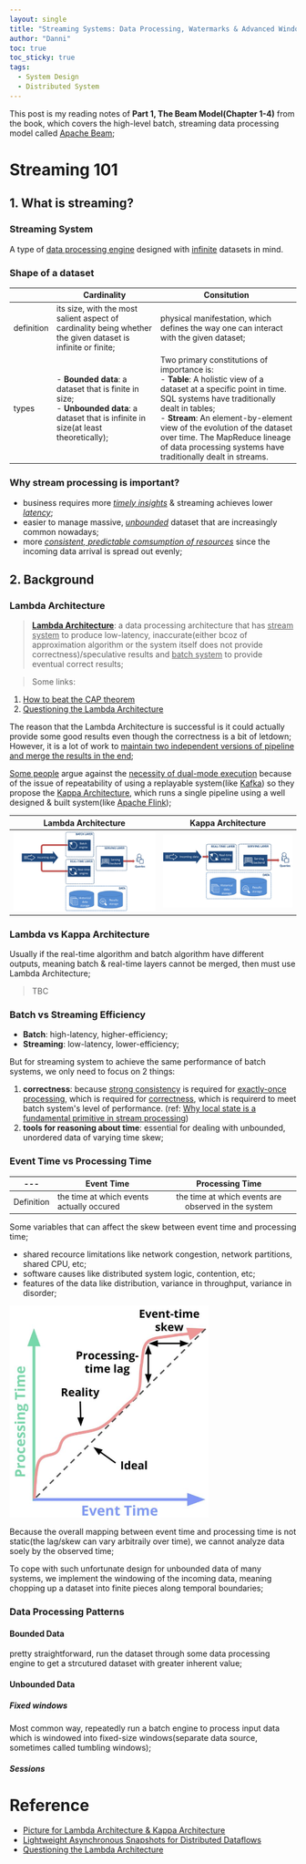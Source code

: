```yaml
---
layout: single
title: "Streaming Systems: Data Processing, Watermarks & Advanced Windowing"
author: "Danni"
toc: true
toc_sticky: true
tags:
  - System Design
  - Distributed System
---
```


This post is my reading notes of **Part 1, The Beam Model(Chapter 1-4)** from the book, which covers the high-level batch, streaming data processing model called [Apache Beam](https://beam.apache.org/);

# Streaming 101

## 1. What is streaming?

### Streaming System

A type of <u>data processing engine</u> designed with <u>infinite</u> datasets in mind.

### Shape of a dataset

|   | **Cardinality**  | **Consitution**  |
|---|---|---|
|definition | its size, with the most salient aspect of cardinality being whether the given dataset is infinite or finite;  | physical manifestation, which defines the way one can interact with the given dataset;  |
| types  | - **Bounded data**: a dataset that is finite in size;<br>- **Unbounded data**: a dataset that is infinite in size(at least theoretically); |  Two primary constitutions of importance is:<br> - **Table**: A holistic view of a dataset at a specific point in time. SQL systems have traditionally dealt in tables;<br> - **Stream**: An element-by-element view of the evolution of the dataset over time. The MapReduce lineage of data processing systems have traditionally dealt in streams. |

### Why stream processing is important?

- business requires more *<u>timely insights</u>* & streaming achieves lower *<u>latency</u>*;
- easier to manage massive, *<u>unbounded</u>* dataset that are increasingly common nowadays;
- more *<u>consistent, predictable comsumption of resources</u>* since the incoming data arrival is spread out evenly;

## 2. Background

### Lambda Architecture

> **[Lambda Architecture](https://en.wikipedia.org/wiki/Lambda_architecture)**: a data processing architecture that has <u>stream system</u> to produce low-latency, inaccurate(either bcoz of approximation algorithm or the system itself does not provide correctness)/speculative results and <u>batch system</u> to provide eventual correct results;

> Some links:
1. [How to beat the CAP theorem](http://nathanmarz.com/blog/how-to-beat-the-cap-theorem.html)
2. [Questioning the Lambda Architecture](https://www.oreilly.com/radar/questioning-the-lambda-architecture/)


The reason that the Lambda Architecture is successful is it could actually provide some good results even though the correctness is a bit of letdown; However, it is a lot of work to <u>maintain two independent versions of pipeline and merge the results in the end</u>; 

[Some people](https://www.oreilly.com/radar/questioning-the-lambda-architecture/) argue against the <u>necessity of dual-mode execution</u> because of the issue of repeatability of using a replayable system(like [Kafka](https://kafka.apache.org/10/documentation/streams/core-concepts.html#streams_topology)) so they propose the [Kappa Architecture](https://hazelcast.com/glossary/kappa-architecture/), which runs a single pipeline using a well designed & built system(like [Apache Flink](https://flink.apache.org/));

Lambda Architecture  |  Kappa Architecture
:-------------------------:|:-------------------------:
![lambda](/assets/images/post/ss/lambda.jpg)  |  ![kappa](/assets/images/post/ss/kappa.jpg)

### Lambda vs Kappa Architecture

Usually if the real-time algorithm and batch algorithm have different outputs, meaning batch & real-time layers cannot be merged, then must use Lambda Architecture;

> TBC

### Batch vs Streaming Efficiency 

- **Batch**: high-latency, higher-efficiency;
- **Streaming**: low-latency, lower-efficiency;

But for streaming system to achieve the same performance of batch systems, we only need to focus on 2 things:
1. **correctness**: because <u>strong consistency</u> is required for <u>exactly-once processing</u>, which is required for <u>correctness</u>, which is requirerd to meet batch system's level of performance.  (ref: [Why local state is a fundamental primitive in stream processing](https://www.oreilly.com/content/why-local-state-is-a-fundamental-primitive-in-stream-processing/))
2. **tools for reasoning about time**: essential for dealing with unbounded, unordered data of varying time skew;

### Event Time vs Processing Time

---|   Event Time  |  Processing Time
:-------------------------:| -------| :-------------------------:
Definition | the time at which events actually occured | the time at which events are observed in the system 

Some variables that can affect the skew between event time and processing time;
- shared recource limitations like network congestion, network partitions, shared CPU, etc;
- software causes like distributed system logic, contention, etc;
- features of the data like distribution, variance in throughput, variance in disorder;

<img src="/assets/images/post/ss/event-process.png" alt="event-process" width="350"/>

Because the overall mapping between event time and processing time is not static(the lag/skew can vary arbitraily over time), we cannot analyze data soely by the observed time;

To cope with such unfortunate design for unbounded data of many systems, we implement the windowing of the incoming data, meaning chopping up a dataset into finite pieces along temporal boundaries; 

### Data Processing Patterns

#### Bounded Data

pretty straightforward, run the dataset through some data processing engine to get a strcutured dataset with greater inherent value;

#### Unbounded Data

##### Fixed windows

Most common way, repeatedly run a batch engine to process input data which is windowed into fixed-size windows(separate data source, sometimes called tumbling windows);

##### Sessions



# Reference

- [Picture for Lambda Architecture & Kappa Architecture](https://www.ericsson.com/en/blog/2015/11/data-processing-architectures--lambda-and-kappa)
- [Lightweight Asynchronous Snapshots for Distributed Dataflows](https://arxiv.org/pdf/1506.08603.pdf)
- [Questioning the Lambda Architecture](https://www.oreilly.com/radar/questioning-the-lambda-architecture/)